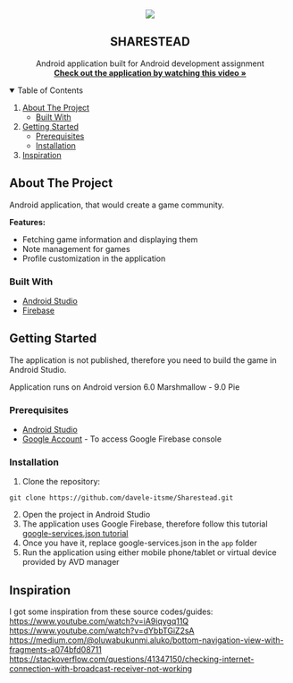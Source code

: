 <!-- INTRODUCTION -->
<br />
<p align="center">
  <a href ="https://www.youtube.com/watch?v=Pb1qB4GzyJk">
    <img src="https://img.youtube.com/vi/Pb1qB4GzyJk/0.jpg"/>
  </a>
  <h2 align="center">SHARESTEAD</h2>
  <p align="center">
  Android application built for Android development assignment
    <br />
    <a href="https://youtu.be/Pb1qB4GzyJk"><strong>Check out the application by watching this video »</strong></a>
    <br />
  </p>
</p>

<!-- TABLE OF CONTENTS -->
<details open="open">
  <summary>Table of Contents</summary>
  <ol>
    <li>
      <a href="#about-the-project">About The Project</a>
      <ul>
        <li><a href="#built-with">Built With</a></li>
      </ul>
    </li>
    <li>
      <a href="#getting-started">Getting Started</a>
      <ul>
        <li><a href="#prerequisites">Prerequisites</a></li>
        <li><a href="#installation">Installation</a></li>
      </ul>
    </li>
    <li>
       <a href="#inspiration">Inspiration</a>
    </li>
  </ol>
</details>

<!-- ABOUT THE PROJECT -->
## About The Project

Android application, that would create a game community.

<strong>Features:</strong>
* Fetching game information and displaying them
* Note management for games
* Profile customization in the application

### Built With

* [Android Studio](https://developer.android.com/studio)
* [Firebase](https://firebase.google.com/)

<!-- GETTING STARTED -->
## Getting Started

The application is not published, therefore you need to build the game in Android Studio.

Application runs on Android version 6.0 Marshmallow - 9.0 Pie

### Prerequisites

* [Android Studio](https://developer.android.com/studio)
* [Google Account](https://console.firebase.google.com/u/0/) - To access Google Firebase console

### Installation

1. Clone the repository:
  ```
 git clone https://github.com/davele-itsme/Sharestead.git
  ```
2. Open the project in Android Studio
3. The application uses Google Firebase, therefore follow this tutorial [google-services.json tutorial](https://www.youtube.com/watch?v=kts-yg-2vkg)
4. Once you have it, replace google-services.json in the `app` folder
5. Run the application using either mobile phone/tablet or virtual device provided by AVD manager

## Inspiration
I got some inspiration from these source codes/guides: <br />
https://www.youtube.com/watch?v=iA9iqygq11Q <br />
https://www.youtube.com/watch?v=dYbbTGiZ2sA <br />
https://medium.com/@oluwabukunmi.aluko/bottom-navigation-view-with-fragments-a074bfd08711
https://stackoverflow.com/questions/41347150/checking-internet-connection-with-broadcast-receiver-not-working
